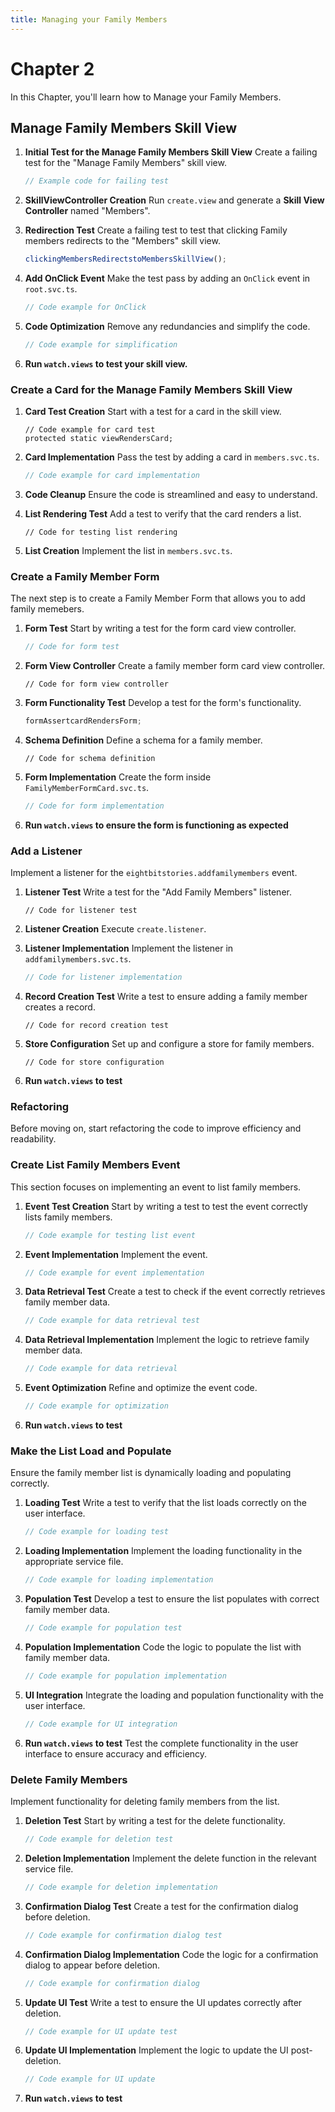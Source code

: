 ```yaml
---
title: Managing your Family Members
---
```

# Chapter 2
In this Chapter, you'll learn how to Manage your Family Members.

## Manage Family Members Skill View
1. **Initial Test for the Manage Family Members Skill View**
Create a failing test for the "Manage Family Members" skill view.
   ```typescript
   // Example code for failing test
   ```

2. **SkillViewController Creation**
Run `create.view` and generate a **Skill View Controller** named "Members".

3. **Redirection Test**
Create a failing test to test that clicking Family members redirects to the "Members" skill view.
   ```typescript
   clickingMembersRedirectstoMembersSkillView();
   ```

4. **Add OnClick Event**
Make the test pass by adding an `OnClick` event in `root.svc.ts`.
   ```typescript
   // Code example for OnClick
   ```

5. **Code Optimization**
Remove any redundancies and simplify the code.
   ```typescript
   // Code example for simplification
   ```

6. **Run `watch.views` to test your skill view.**

### Create a Card for the Manage Family Members Skill View
1. **Card Test Creation**
 Start with a test for a card in the skill view.
   ```
   // Code example for card test
   protected static viewRendersCard;
   ```

2. **Card Implementation**
Pass the test by adding a card in `members.svc.ts`.
   ```typescript
   // Code example for card implementation
   ```

3. **Code Cleanup**
Ensure the code is streamlined and easy to understand.

4. **List Rendering Test**
Add a test to verify that the card renders a list.
   ```
   // Code for testing list rendering
   ```

5. **List Creation**
Implement the list in `members.svc.ts`.

### Create a Family Member Form
The next step is to create a Family Member Form that allows you to add family memebers.

1. **Form Test**
Start by writing a test for the form card view controller.
   ```typescript
   // Code for form test
   ```

2. **Form View Controller**
Create a family member form card view controller.
   ```
   // Code for form view controller
   ```

3. **Form Functionality Test**
Develop a test for the form's functionality.
   ```typescript
   formAssertcardRendersForm;
   ```

4. **Schema Definition**
Define a schema for a family member.
   ```
   // Code for schema definition
   ```

5. **Form Implementation**
Create the form inside `FamilyMemberFormCard.svc.ts`.
   ```typescript
   // Code for form implementation
   ```

6. **Run `watch.views` to ensure the form is functioning as expected**

### Add a Listener
Implement a listener for the `eightbitstories.addfamilymembers` event.

1. **Listener Test**
Write a test for the "Add Family Members" listener.
   ```
   // Code for listener test
   ```

2. **Listener Creation**
Execute `create.listener`.

3. **Listener Implementation**
Implement the listener in `addfamilymembers.svc.ts`.
   ```typescript
   // Code for listener implementation
   ```

4. **Record Creation Test**
Write a test to ensure adding a family member creates a record.
   ```
   // Code for record creation test
   ```

5. **Store Configuration**
 Set up and configure a store for family members.
   ```
   // Code for store configuration
   ```
6. **Run `watch.views` to test**

### Refactoring 
Before moving on, start refactoring the code to improve efficiency and readability.

### Create List Family Members Event
This section focuses on implementing an event to list family members.

1. **Event Test Creation**
 Start by writing a test to test the event correctly lists family members.
   ```typescript
   // Code example for testing list event
   ```

2. **Event Implementation**
 Implement the event.
   ```typescript
   // Code example for event implementation
   ```

3. **Data Retrieval Test**
 Create a test to check if the event correctly retrieves family member data.
   ```typescript
   // Code example for data retrieval test
   ```

4. **Data Retrieval Implementation**
 Implement the logic to retrieve family member data.
   ```typescript
   // Code example for data retrieval
   ```

5. **Event Optimization**
 Refine and optimize the event code.
   ```typescript
   // Code example for optimization
   ```

6. **Run `watch.views` to test**

### Make the List Load and Populate
Ensure the family member list is dynamically loading and populating correctly.

1. **Loading Test**
 Write a test to verify that the list loads correctly on the user interface.
   ```typescript
   // Code example for loading test
   ```

2. **Loading Implementation**
 Implement the loading functionality in the appropriate service file.
   ```typescript
   // Code example for loading implementation
   ```

3. **Population Test**
 Develop a test to ensure the list populates with correct family member data.
   ```typescript
   // Code example for population test
   ```

4. **Population Implementation**
 Code the logic to populate the list with family member data.
   ```typescript
   // Code example for population implementation
   ```

5. **UI Integration**
 Integrate the loading and population functionality with the user interface.
   ```typescript
   // Code example for UI integration
   ```

6. **Run `watch.views` to test**
 Test the complete functionality in the user interface to ensure accuracy and efficiency.

### Delete Family Members
Implement functionality for deleting family members from the list.

1. **Deletion Test**
 Start by writing a test for the delete functionality.
   ```typescript
   // Code example for deletion test
   ```

2. **Deletion Implementation**
 Implement the delete function in the relevant service file.
   ```typescript
   // Code example for deletion implementation
   ```

3. **Confirmation Dialog Test**
 Create a test for the confirmation dialog before deletion.
   ```typescript
   // Code example for confirmation dialog test
   ```

4. **Confirmation Dialog Implementation**
 Code the logic for a confirmation dialog to appear before deletion.
   ```typescript
   // Code example for confirmation dialog
   ```

5. **Update UI Test**
 Write a test to ensure the UI updates correctly after deletion.
   ```typescript
   // Code example for UI update test
   ```

6. **Update UI Implementation**
 Implement the logic to update the UI post-deletion.
   ```typescript
   // Code example for UI update
   ```

7. **Run `watch.views` to test**